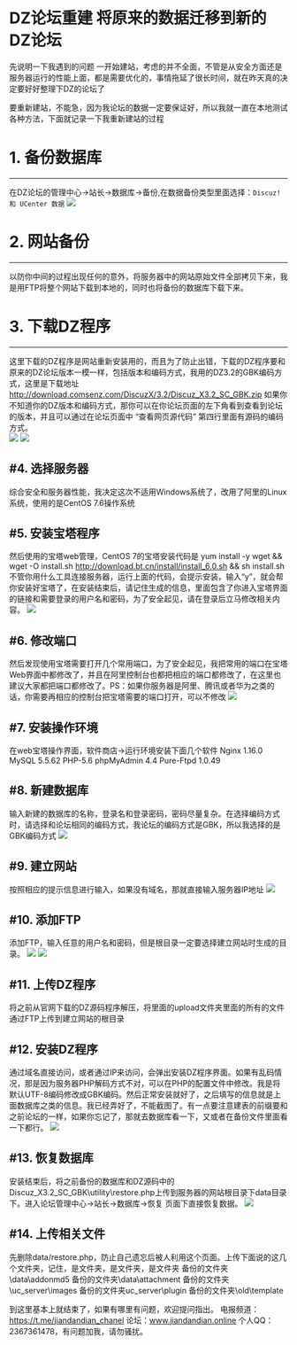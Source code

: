 DZ论坛重建  将原来的数据迁移到新的DZ论坛
=====
先说明一下我遇到的问题
一开始建站，考虑的并不全面，不管是从安全方面还是服务器运行的性能上面，都是需要优化的，事情拖延了很长时间，就在昨天真的决定要好好整理下DZ的论坛了

要重新建站，不能急，因为我论坛的数据一定要保证好，所以我就一直在本地测试各种方法，下面就记录一下我重新建站的过程

#        1. 备份数据库
-------
在DZ论坛的管理中心->站长->数据库->备份,在数据备份类型里面选择：`Discuz! 和 UCenter 数据`
![](https://github.com/GaoGuai/rebuild-DZ_bbs/blob/master/images/数据库备份.png)

#        2. 网站备份
-------
以防你中间的过程出现任何的意外，将服务器中的网站原始文件全部拷贝下来，我是用FTP将整个网站下载到本地的，同时也将备份的数据库下载下来。

#        3. 下载DZ程序
-------
这里下载的DZ程序是网站重新安装用的，而且为了防止出错，下载的DZ程序要和原来的DZ论坛版本一模一样，包括版本和编码方式，我用的DZ3.2的GBK编码方式，这里是下载地址 http://download.comsenz.com/DiscuzX/3.2/Discuz_X3.2_SC_GBK.zip 如果你不知道你的DZ版本和编码方式，那你可以在你论坛页面的左下角看到查看到论坛的版本，并且可以通过在论坛页面中 “查看网页源代码” 第四行里面有源码的编码方式。</br>
![](https://github.com/GaoGuai/rebuild-DZ_bbs/blob/master/images/查看编码方式.png)
![](https://github.com/GaoGuai/rebuild-DZ_bbs/blob/master/images/查看版本.png)

#4. 选择服务器
-------
综合安全和服务器性能，我决定这次不适用Windows系统了，改用了阿里的Linux系统，使用的是CentOS 7.6操作系统

#5. 安装宝塔程序
-------
然后使用的宝塔web管理，CentOS 7的宝塔安装代码是 
yum install -y wget && wget -O install.sh http://download.bt.cn/install/install_6.0.sh && sh install.sh
不管你用什么工具连接服务器，运行上面的代码，会提示安装，输入“y”，就会帮你安装好宝塔了，在安装结束后，请记住生成的信息，里面包含了你进入宝塔界面的链接和需要登录的用户名和密码，为了安全起见，请在登录后立马修改相关内容。
![](https://github.com/GaoGuai/rebuild-DZ_bbs/blob/master/images/修改宝塔信息.png)

#6. 修改端口
-------
然后发现使用宝塔需要打开几个常用端口，为了安全起见，我把常用的端口在宝塔Web界面中都修改了，并且在阿里控制台也都把相应的端口都修改了，在这里也建议大家都把端口都修改了。PS：如果你服务器是阿里、腾讯或者华为之类的话，你需要再相应的控制台把宝塔需要的端口打开，可以不修改
![](https://github.com/GaoGuai/rebuild-DZ_bbs/blob/master/images/端口修改.png)

#7. 安装操作环境
-------
在web宝塔操作界面，软件商店->运行环境安装下面几个软件
Nginx 1.16.0    MySQL 5.5.62   PHP-5.6    phpMyAdmin 4.4    Pure-Ftpd 1.0.49

#8. 新建数据库
-------
输入新建的数据库的名称，登录名和登录密码，密码尽量复杂。在选择编码方式时，请选择和论坛相同的编码方式，我论坛的编码方式是GBK，所以我选择的是GBK编码方式
![](https://github.com/GaoGuai/rebuild-DZ_bbs/blob/master/images/新建数据库.png)

#9. 建立网站
-------
按照相应的提示信息进行输入，如果没有域名，那就直接输入服务器IP地址
![](https://github.com/GaoGuai/rebuild-DZ_bbs/blob/master/images/新建网站.png)

#10. 添加FTP
-------
添加FTP，输入任意的用户名和密码，但是根目录一定要选择建立网站时生成的目录。
![](https://github.com/GaoGuai/rebuild-DZ_bbs/blob/master/images/添加FTP.png)
![](https://github.com/GaoGuai/rebuild-DZ_bbs/blob/master/images/根目录.png)

#11. 上传DZ程序
-------
将之前从官网下载的DZ源码程序解压，将里面的upload文件夹里面的所有的文件通过FTP上传到建立网站的根目录

#12. 安装DZ程序
-------
通过域名直接访问，或者通过IP来访问，会弹出安装DZ程序界面。如果有乱码情况，那是因为服务器PHP解码方式不对，可以在PHP的配置文件中修改。我是将默认UTF-8编码修改成GBK编码。然后正常安装就好了，之后填写的信息就是上面数据库之类的信息。我已经弄好了，不能截图了。有一点要注意建表的前缀要和之前论坛的一样，如果你忘记了，那就去数据库看一下，又或者在备份文件里面看一下都行。
![](https://github.com/GaoGuai/rebuild-DZ_bbs/blob/master/images/GBK.png)

#13. 恢复数据库
-------
安装结束后，将之前备份的数据库和DZ源码中的Discuz_X3.2_SC_GBK\utility\restore.php上传到服务器的网站根目录下data目录下。进入论坛管理中心->站长->数据库->恢复 页面下直接恢复数据。
![](https://github.com/GaoGuai/rebuild-DZ_bbs/blob/master/images/恢复数据库.png)

#14. 上传相关文件
-------
先删除data/restore.php，防止自己遗忘后被人利用这个页面。上传下面说的这几个文件夹，记住，是文件夹，是文件夹，是文件夹
备份的文件夹\data\addonmd5
备份的文件夹\data\attachment
备份的文件夹\uc_server\images
备份的文件夹uc_server\plugin
备份的文件夹\old\template

到这里基本上就结束了，如果有哪里有问题，欢迎提问指出。
电报频道：https://t.me/jiandandian_chanel
论坛：www.jiandandian.online
个人QQ：2367361478，有问题加我，请勿骚扰。


